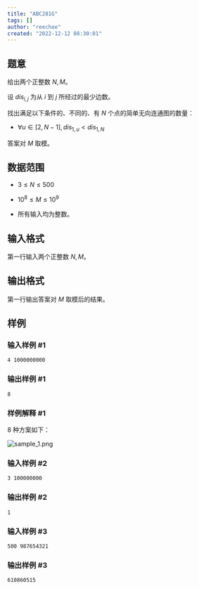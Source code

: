 ```yaml
---
title: "ABC281G"
tags: []
author: "reechee"
created: "2022-12-12 08:30:01"
---
```


## 题意

给出两个正整数 $N,M$。

设 $dis_{i,j}$ 为从 $i$ 到 $j$ 所经过的最少边数。

找出满足以下条件的、不同的、有 $N$ 个点的简单无向连通图的数量：

- $\forall u \in [2,N-1],dis_{1,u} < dis_{1,N}$

答案对 $M$ 取模。

## 数据范围 

- $3 \leq N \leq 500$

- $10^8 \leq M \leq 10^9$

- 所有输入均为整数。

## 输入格式

第一行输入两个正整数 $N,M$。

## 输出格式

第一行输出答案对 $M$ 取模后的结果。

## 样例

### 输入样例 #1

```
4 1000000000
```

### 输出样例 #1

```
8
```

### 样例解释 #1

$8$ 种方案如下：

![sample_1.png](https://img.atcoder.jp/abc281/5c77dfe15dfa3c03666e654bf8cfdc01.png)

### 输入样例 #2

```
3 100000000
```

### 输出样例 #2

```
1
```

### 输入样例 #3

```
500 987654321
```

### 输出样例 #3

```
610860515
```